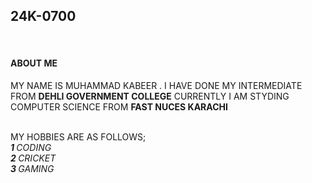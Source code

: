 <H2>24K-0700</H2>
<BR/>
<H4>ABOUT ME</H4>
    <P>MY NAME IS MUHAMMAD KABEER . I HAVE DONE MY INTERMEDIATE FROM <B>DEHLI GOVERNMENT COLLEGE</B> CURRENTLY
    I AM STYDING COMPUTER SCIENCE FROM <B>FAST NUCES KARACHI</B></P>
    <BR/> MY HOBBIES ARE AS FOLLOWS;
    <BR/><I><B>1 </B>CODING</I>
    <BR/><I><B>2 </B>CRICKET</I>
    <BR/><I><B>3 </B>GAMING</I>
    <BR/>
    


    
